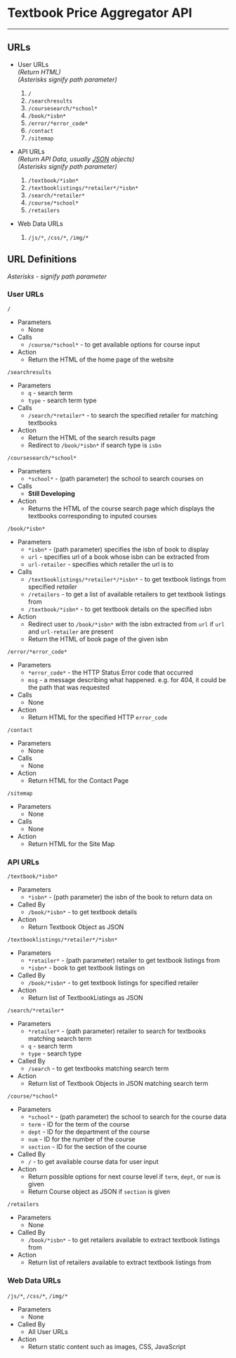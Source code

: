Textbook Price Aggregator API
=============================

---

URLs
----

- User URLs  
  *(Return HTML)*  
  *(Asterisks signify path parameter)*

  1. `/`
  2. `/searchresults`
  3. `/coursesearch/*school*`
  4. `/book/*isbn*`
  5. `/error/*error_code*`
  6. `/contact`
  7. `/sitemap`

- API URLs  
  *(Return API Data, usually [JSON] objects)*  
  *(Asterisks signify path parameter)*

  1. `/textbook/*isbn*`
  2. `/textbooklistings/*retailer*/*isbn*`
  3. `/search/*retailer*`
  4. `/course/*school*`
  5. `/retailers`

- Web Data URLs

  1. `/js/*`, `/css/*`, `/img/*`

URL Definitions
---------------
*Asterisks - signify path parameter*

### User URLs

`/`

- Parameters  
  - None
- Calls
  - `/course/*school*` - to get available options for course input
- Action
  - Return the HTML of the home page of the website

`/searchresults`

- Parameters
  - `q` - search term
  - `type` - search term type
- Calls
  - `/search/*retailer*` - to search the specified retailer for matching textbooks
- Action
  - Return the HTML of the search results page
  - Redirect to `/book/*isbn*` if search type is `isbn`

`/coursesearch/*school*`

- Parameters
  - `*school*` - (path parameter) the school to search courses on
- Calls
  - **Still Developing**
- Action
  - Returns the HTML of the course search page which displays the textbooks corresponding to inputed courses

`/book/*isbn*`

- Parameters
  - `*isbn*` - (path parameter) specifies the isbn of book to display
  - `url` - specifies url of a book whose isbn can be extracted from
  - `url-retailer` - specifies which retailer the url is to
- Calls
  - `/textbooklistings/*retailer*/*isbn*` - to get textbook listings from specified *retailer*
  - `/retailers` - to get a list of available retailers to get textbook listings from
  - `/textbook/*isbn*` - to get textbook details on the specified isbn
- Action
  - Redirect user to `/book/*isbn*` with the isbn extracted from `url` if `url` and `url-retailer` are present
  - Return the HTML of book page of the given isbn

`/error/*error_code*`

- Parameters
  - `*error_code*` - the HTTP Status Error code that occurred
  - `msg` - a message describing what happened. e.g. for 404, it could be the path that was requested
- Calls
  - None
- Action
  - Return HTML for the specified HTTP `error_code`

`/contact`

- Parameters
  - None
- Calls
  - None
- Action
  - Return HTML for the Contact Page

`/sitemap`

- Parameters
  - None
- Calls
  - None
- Action
  - Return HTML for the Site Map

### API URLs

`/textbook/*isbn*`

- Parameters
  - `*isbn*` - (path parameter) the isbn of the book to return data on
- Called By
  - `/book/*isbn*` - to get textbook details
- Action
  - Return Textbook Object as JSON

`/textbooklistings/*retailer*/*isbn*`

- Parameters
  - `*retailer*` - (path parameter) retailer to get textbook listings from
  - `*isbn*` - book to get textbook listings on
- Called By
  - `/book/*isbn*` - to get textbook listings for specified retailer
- Action
  - Return list of TextbookListings as JSON

`/search/*retailer*`

- Parameters
  - `*retailer*` - (path parameter) retailer to search for textbooks matching search term
  - `q` - search term
  - `type` - search type
- Called By
  - `/search` - to get textbooks matching search term
- Action
  - Return list of Textbook Objects in JSON matching search term

`/course/*school*`

- Parameters
  - `*school*` - (path parameter) the school to search for the course data
  - `term` - ID for the term of the course
  - `dept` - ID for the department of the course
  - `num` - ID for the number of the course
  - `section` - ID for the section of the course
- Called By
  - `/` - to get available course data for user input
- Action
  - Return possible options for next course level if `term`, `dept`, or `num` is given
  - Return Course object as JSON if `section` is given

`/retailers`

- Parameters
  - None
- Called By
  - `/book/*isbn*` - to get retailers available to extract textbook listings from
- Action
  - Return list of retailers available to extract textbook listings from

### Web Data URLs

`/js/*`, `/css/*`, `/img/*`

- Parameters  
  - None
- Called By
  - All User URLs
- Action
  - Return static content such as images, CSS, JavaScript

[JSON]: http://www.json.org/ "JavaScript Object Notation"